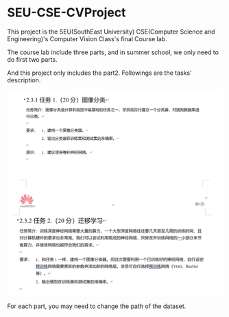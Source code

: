 # SEU-CSE-CVProject
This project is the SEU(SouthEast University) CSE(Computer Science and Engineering)'s  Computer Vision Class's final Course lab.


The course lab include three parts, and in summer school, we only need to do first two parts.

And this project only includes the part2.
Followings are the tasks' description.

![Alt text](image.png)
![Alt text](image-1.png)



For each part, you may need to change the path of the dataset.